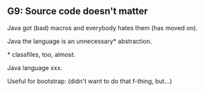 G9: Source code doesn't matter
-------------------------------

Java got (bad) macros and everybody hates them (has moved on).

Java the language is an unnecessary\* abstraction.

\* classfiles, too, almost.

Java language xxx.

Useful for bootstrap: (didn't want to do that f-thing, but...)
